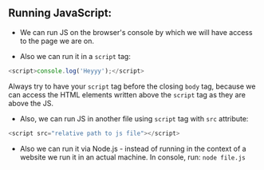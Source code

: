 ## Running JavaScript:

- We can run JS on the browser's console by which we will have access to the page we are on.

- Also we can run it in a `script` tag:

```javascript
<script>console.log('Heyyy');</script>
```

Always try to have your `script` tag before the closing `body` tag, because we can access the HTML elements written above the `script` tag as they are above the JS.

- Also, we can run JS in another file using `script` tag with `src` attribute:

```javascript
<script src="relative path to js file"></script>
```

- Also we can run it via Node.js - instead of running in the context of a website we run it in an actual machine. In console, run: `node file.js`